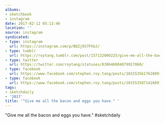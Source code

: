 ```yaml
---
albums:
- sketchbook
- instagram
date: 2017-02-12 05:13:46
location: ''
source: instagram
syndicated:
- type: instagram
  url: https://instagram.com/p/BQZj9S7FhbJ/
- type: tumblr
  url: https://roytang.tumblr.com/post/157132000225/give-me-all-the-bacon-and-eggs-you-have
- type: twitter
  url: https://twitter.com/roytang/statuses/830646084879917060/
- type: facebook
  url: https://www.facebook.com/stephen.roy.tang/posts/10155356176288912:1
- type: facebook
  url: https://www.facebook.com/stephen.roy.tang/posts/10155358714268912
tags:
- sketchdaily
- '2017'
title: '"Give me all the bacon and eggs you have." '
---
```


"Give me all the bacon and eggs you have." #sketchdaily